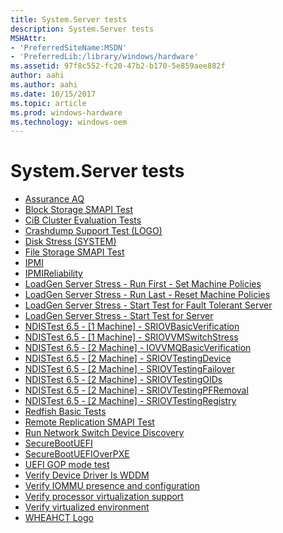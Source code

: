 ```yaml
---
title: System.Server tests
description: System.Server tests
MSHAttr:
- 'PreferredSiteName:MSDN'
- 'PreferredLib:/library/windows/hardware'
ms.assetid: 97f8c552-fc20-47b2-b170-5e859aee882f
author: aahi
ms.author: aahi
ms.date: 10/15/2017
ms.topic: article
ms.prod: windows-hardware
ms.technology: windows-oem
---
```


# System.Server tests


-   [Assurance AQ](37887a00-ce82-40cd-b54e-d26c4aaaba76.md)
-   [Block Storage SMAPI Test](696f32e7-d3ee-41b2-a1f6-9d6047503f86.md)
-   [CiB Cluster Evaluation Tests](6fa11e57-ec0a-45d4-921b-d47cf62f6c27.md)
-   [Crashdump Support Test (LOGO)](76232429-4aad-4afb-8825-5c78d93765eb.md)
-   [Disk Stress (SYSTEM)](21f59bdf-7d7f-48df-96cd-a18a10ee08ac.md)
-   [File Storage SMAPI Test](478fe5ef-5f3d-49cd-a971-b6bdbe03e12c.md)
-   [IPMI](402a5324-7e16-428f-9d5d-3e6cf24fb2bd.md)
-   [IPMIReliability](9188ae9b-bc2d-439c-b26d-67ffa8b1c7b7.md)
-   [LoadGen Server Stress - Run First - Set Machine Policies](318d804e-aa8f-4ffb-8ce2-963cea2f1a40.md)
-   [LoadGen Server Stress - Run Last - Reset Machine Policies](8cb4f87c-d2a4-4d90-92a7-edd016ccdeac.md)
-   [LoadGen Server Stress - Start Test for Fault Tolerant Server](f3f9116b-6722-4e36-9dd5-d621e4be1daa.md)
-   [LoadGen Server Stress - Start Test for Server](6e9adb95-fca5-4e15-a255-bc96c0d12aa9.md)
-   [NDISTest 6.5 - \[1 Machine\] - SRIOVBasicVerification](616e3e15-2635-4810-b4bf-ec90eeb00a4f.md)
-   [NDISTest 6.5 - \[1 Machine\] - SRIOVVMSwitchStress](4de5a018-4367-46f0-9a60-42d242640592.md)
-   [NDISTest 6.5 - \[2 Machine\] - IOVVMQBasicVerification](8541d497-210d-415f-9b56-cdf201e304d3.md)
-   [NDISTest 6.5 - \[2 Machine\] - SRIOVTestingDevice](bc810836-6836-478d-999c-c7771682911f.md)
-   [NDISTest 6.5 - \[2 Machine\] - SRIOVTestingFailover](db3ee80d-faa4-4966-a054-c75e6f8e3067.md)
-   [NDISTest 6.5 - \[2 Machine\] - SRIOVTestingOIDs](da9ba88d-8b20-4eca-bf44-f37ed7078702.md)
-   [NDISTest 6.5 - \[2 Machine\] - SRIOVTestingPFRemoval](6e96f98b-efeb-480f-9a4e-33dfd1dad187.md)
-   [NDISTest 6.5 - \[2 Machine\] - SRIOVTestingRegistry](02f34b1c-bbc4-4aac-b929-6adab9f753f8.md)
-   [Redfish Basic Tests](66856ef9-be4b-4aea-9d3b-71a89214c30e.md)
-   [Remote Replication SMAPI Test](9090e2e9-5f60-48ca-a2a3-77a4f2ffcb7c.md)
-   [Run Network Switch Device Discovery](33a3be21-b5e7-4b3a-952c-dfcbcde54147.md)
-   [SecureBootUEFI](908e4447-31e4-49c7-a6a8-486558006d0e.md)
-   [SecureBootUEFIOverPXE](b0ea1e01-f036-4a87-9b8d-bae338e56086.md)
-   [UEFI GOP mode test](6afc8979-df62-4d86-8f6a-99f05bbdc7f3.md)
-   [Verify Device Driver Is WDDM](fe14601e-d04c-4ad8-af8f-8fa09618a03d.md)
-   [Verify IOMMU presence and configuration](3b880cc8-516d-4ab4-9d7f-88b558bf4420.md)
-   [Verify processor virtualization support](f89a7089-85a5-4d32-94f8-60765f266351.md)
-   [Verify virtualized environment](306abec2-7be3-4acb-8a00-88bdb770a693.md)
-   [WHEAHCT Logo](3bdbdbc2-7165-445f-82f5-c413cb480e77.md)

 

 







